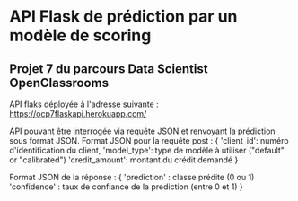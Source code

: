 # API Flask de prédiction par un modèle de scoring

## Projet 7 du parcours Data Scientist OpenClassrooms

API flaks déployée à l'adresse suivante : 
https://ocp7flaskapi.herokuapp.com/

API pouvant être interrogée via requête JSON et renvoyant la prédiction sous format JSON.
Format JSON pour la requête post :
    {
    'client_id': numéro d'identification du client,
    'model_type': type de modèle à utiliser ("default" or "calibrated")
    'credit_amount': montant du crédit demandé
    }
    
Format JSON de la réponse :
    {
    'prediction' : classe prédite (0 ou 1)
    'confidence' : taux de confiance de la prediction (entre 0 et 1)
    }
